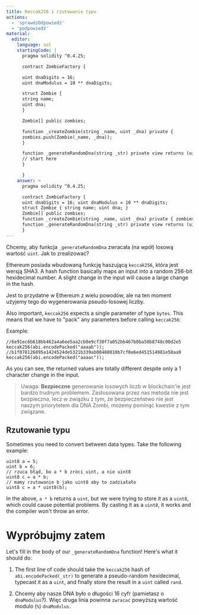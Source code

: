 ```yaml
---
title: Keccak256 i rzutowanie typu
actions:
  - 'sprawdźOdpowiedź'
  - 'podpowiedź'
material:
  editor:
    language: sol
    startingCode: |
      pragma solidity ^0.4.25;

      contract ZombieFactory {

      uint dnaDigits = 16;
      uint dnaModulus = 10 ** dnaDigits;

      struct Zombie {
      string name;
      uint dna;
      }

      Zombie[] public zombies;

      function _createZombie(string _name, uint _dna) private {
      zombies.push(Zombie(_name, _dna));
      }

      function _generateRandomDna(string _str) private view returns (uint) {
      // start here
      }

      }
    answer: >
      pragma solidity ^0.4.25;

      contract ZombieFactory {
      uint dnaDigits = 16; uint dnaModulus = 10 ** dnaDigits;
      struct Zombie { string name; uint dna; }
      Zombie[] public zombies;
      function _createZombie(string _name, uint _dna) private { zombies.push(Zombie(_name, _dna)); }
      function _generateRandomDna(string _str) private view returns (uint) { uint rand = uint(keccak256(abi.encodePacked(_str))); return rand % dnaModulus; }
      }
---
```


Chcemy, aby funkcja `_generateRandomDna` zwracała (na wpół) losową wartość `uint`. Jak to zrealizować?

Ethereum posiada wbudowaną funkcję haszującą `keccak256`, która jest wersją SHA3. A hash function basically maps an input into a random 256-bit hexidecimal number. A slight change in the input will cause a large change in the hash.

Jest to przydatne w Ethereum z wielu powodów, ale na ten moment użyjemy tego do wygenerowania pseudo-losowej liczby.

Also important, `keccak256` expects a single parameter of type `bytes`. This means that we have to "pack" any parameters before calling `keccak256`:

Example:

    //6e91ec6b618bb462a4a6ee5aa2cb0e9cf30f7a052bb467b0ba58b8748c00d2e5
    keccak256(abi.encodePacked("aaaab"));
    //b1f078126895a1424524de5321b339ab00408010b7cf0e6ed451514981e58aa9
    keccak256(abi.encodePacked("aaaac"));
    

As you can see, the returned values are totally different despite only a 1 character change in the input.

> Uwaga: **Bezpieczne** generowanie losowych liczb w blockchain'ie jest bardzo trudnym problemem. Zastosowana przez nas metoda nie jest bezpieczna, lecz w związku z tym, że bezpieczeństwo nie jest naszym priorytetem dla DNA Zombi, możemy pominąć kwestie z tym związane.

## Rzutowanie typu

Sometimes you need to convert between data types. Take the following example:

    uint8 a = 5;
    uint b = 6;
    // rzuca błąd, bo a * b zróci uint, a nie uint8
    uint8 c = a * b; 
    // mamy rzutowanie b jako uint8 aby to zadziałało
    uint8 c = a * uint8(b); 
    

In the above, `a * b` returns a `uint`, but we were trying to store it as a `uint8`, which could cause potential problems. By casting it as a `uint8`, it works and the compiler won't throw an error.

# Wypróbujmy zatem

Let's fill in the body of our `_generateRandomDna` function! Here's what it should do:

1. The first line of code should take the `keccak256` hash of `abi.encodePacked(_str)` to generate a pseudo-random hexidecimal, typecast it as a `uint`, and finally store the result in a `uint` called `rand`.

2. Chcemy aby nasze DNA było o długości 16 cyfr (pamietasz o `dnaModulus`?). Więc druga linia powinna `zwracać` powyższą wartość modulo (`%`) `dnaModulus`.